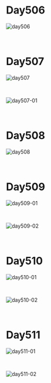 # Day506

![day506](assets/day506.png)

&nbsp;

# Day507

![day507](assets/day507.png)

&nbsp;

![day507-01](assets/day507-01.png)

&nbsp;

# Day508

![day508](assets/day508.png)

&nbsp;

# Day509

![day509-01](assets/day509-01.png)

&nbsp;

![day509-02](assets/day509-02.png)

&nbsp;

# Day510

![day510-01](assets/day510-01.png)

&nbsp;

![day510-02](assets/day510-02.png)

&nbsp;

# Day511

![day511-01](assets/day511-01.png)

&nbsp;

![day511-02](assets/day511-02.png)

